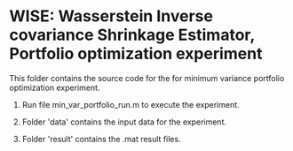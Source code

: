 # WISE: Wasserstein Inverse covariance Shrinkage Estimator, Portfolio optimization experiment

This folder contains the source code for the for minimum variance portfolio optimization experiment.

1. Run file min_var_portfolio_run.m to execute the experiment. 

2. Folder 'data' contains the input data for the experiment.

3. Folder 'result' contains the .mat result files.